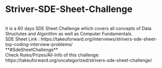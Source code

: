 # Striver-SDE-Sheet-Challenge
<br>
It is a 60 days SDE Sheet Challenge which covers all concepts of Data Structutes and Algorithm as well as Computer Fundamentals.<br>
SDE Sheet Link : https://takeuforward.org/interviews/strivers-sde-sheet-top-coding-interview-problems/
<br>
**#SdeSheetChallenge** 
<br>
Check Rules/Prizes/All-Info of this challenge: https://takeuforward.org/uncategorized/strivers-sde-sheet-challenge/
